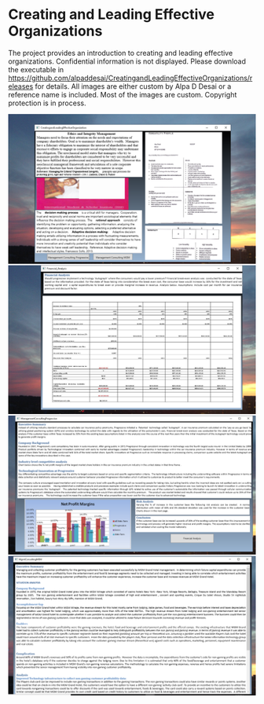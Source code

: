 # Creating and Leading Effective Organizations

The project provides an introduction to creating and leading effective organizations. Confidential information is not displayed. Please download the executable in https://github.com/alpaddesai/CreatingandLeadingEffectiveOrganizations/releases for details. All images are either custom by Alpa D Desai or a reference name is included. Most of the images are custom. Copyright protection is in process. 

![image](Ethics.png)
![image](FinancialAnalysis.png)
![image](ManagementConsultingProgressive.png)
![image](image3.png)



